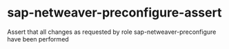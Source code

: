 # sap-netweaver-preconfigure-assert
Assert that all changes as requested by role sap-netweaver-preconfigure have been performed
